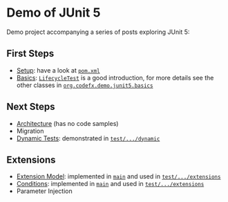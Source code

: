 # Demo of JUnit 5

Demo project accompanying a series of posts exploring JUnit 5:

## First Steps

* [Setup](http://blog.codefx.org/libraries/junit-5-setup/):
have a look at [`pom.xml`](pom.xml)
* [Basics](http://blog.codefx.org/libraries/junit-5-basics/):
[`LifecycleTest`](src/test/java/org/codefx/demo/junit5/basics/LifecycleTest.java)
is a good introduction, for more details see the other classes in
[`org.codefx.demo.junit5.basics`](src/test/java/org/codefx/demo/junit5/basics)

## Next Steps

* [Architecture](http://blog.codefx.org/design/architecture/junit-5-architecture/) (has no code samples)
* Migration
* [Dynamic Tests](http://blog.codefx.org/libraries/junit-5-dynamic-tests/): demonstrated in [`test/.../dynamic`](src/test/java/org/codefx/demo/junit5/dynamic)

## Extensions

* [Extension Model](http://blog.codefx.org/design/architecture/junit-5-extension-model/): implemented in [`main`](src/main/java/org/codefx/demo/junit5) and used in [`test/.../extensions`](src/test/java/org/codefx/demo/junit5/extensions)
* [Conditions](http://blog.codefx.org/libraries/junit-5-conditions/): implemented in [`main`](src/main/java/org/codefx/demo/junit5) and used in [`test/.../extensions`](src/test/java/org/codefx/demo/junit5/extensions)
* Parameter Injection

